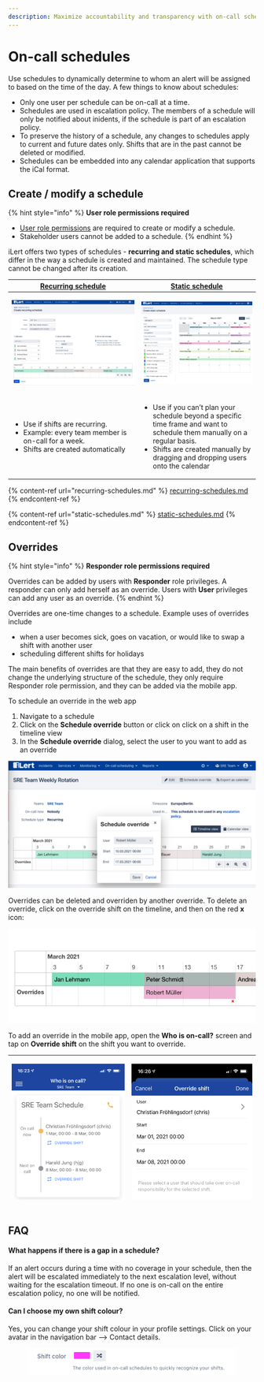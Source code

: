 ```yaml
---
description: Maximize accountability and transparency with on-call schedules
---
```


# On-call schedules

Use schedules to dynamically determine to whom an alert will be assigned to based on the time of the day. A few things to know about schedules:

* Only one user per schedule can be on-call at a time.
* Schedules are used in escalation policy. The members of a schedule will only be notified about inidents, if the schedule is part of an escalation policy.
* To preserve the history of a schedule, any changes to schedules apply to current and future dates only. Shifts that are in the past cannot be deleted or modified.
* Schedules can be embedded into any calendar application that supports the iCal format.

## Create / modify a schedule

{% hint style="info" %}
**User role permissions required**

* [User role permissions](../../user-administration/user-roles-and-permissions.md) are required to create or modify a schedule.&#x20;
* Stakeholder users cannot be added to a schedule.
{% endhint %}

iLert offers two types of schedules - **recurring and static schedules**, which differ in the way a schedule is created and maintained. The schedule type cannot be changed after its creation.

| [Recurring schedule](recurring-schedules.md)                                                                                                       | [Static schedule](static-schedules.md)                                                                                                                                                                                          |
| -------------------------------------------------------------------------------------------------------------------------------------------------- | ------------------------------------------------------------------------------------------------------------------------------------------------------------------------------------------------------------------------------- |
| <p><img src="../../.gitbook/assets/image (28).png" alt=""></p><p></p>                                                                              | <p><img src="../../.gitbook/assets/image (27).png" alt="" data-size="original"></p><p></p>                                                                                                                                      |
| <ul><li>Use if shifts are recurring. </li><li>Example: every team member is on-call for a week.</li><li>Shifts are created automatically</li></ul> | <ul><li>Use if  you can’t plan your schedule beyond a specific time frame and want to schedule them manually on a regular basis.</li><li>Shifts are created manually by dragging and dropping users onto the calendar</li></ul> |

{% content-ref url="recurring-schedules.md" %}
[recurring-schedules.md](recurring-schedules.md)
{% endcontent-ref %}

{% content-ref url="static-schedules.md" %}
[static-schedules.md](static-schedules.md)
{% endcontent-ref %}

## Overrides

{% hint style="info" %}
**Responder role permissions required**

Overrides can be added by users with **Responder** role privileges. A responder can only add herself as an override. Users with **User** privileges can add any user as an override.
{% endhint %}

Overrides are one-time changes to a schedule. Example uses of overrides include

* &#x20;when a user becomes sick, goes on vacation, or would like to swap a shift with another user
* scheduling different shifts for holidays

The main benefits of overrides are that they are easy to add, they do not change the underlying structure of the schedule, they only require Responder role permission, and they can be added via the mobile app.

To schedule an override in the web app

1. Navigate to a schedule
2. Click on the **Schedule override** button or click on click on a shift in the timeline view
3. In the **Schedule override** dialog, select the user to you want to add as an override

![](<../../.gitbook/assets/image (30).png>)

Overrides can be deleted and overriden by another override. To delete an override, click on the override shift on the timeline, and then on the red **x** icon:

![](<../../.gitbook/assets/image (31).png>)

To add an override in the mobile app, open the **Who is on-call?** screen and tap on **Override shift** on the shift you want to override.&#x20;

| <p></p><p><img src="../../.gitbook/assets/image (32).png" alt=""></p> | <p></p><p><img src="../../.gitbook/assets/image (33).png" alt=""></p> |
| :-------------------------------------------------------------------: | :-------------------------------------------------------------------: |

## FAQ

#### What happens if there is a gap in a schedule?

If an alert occurs during a time with no coverage in your schedule, then the alert will be escalated immediately to the next escalation level, without waiting for the escalation timeout. If no one is on-call on the entire escalation policy, no one will be notified.&#x20;

#### Can I choose my own shift colour?

Yes, you can change your shift colour in your profile settings. Click on your avatar in the navigation bar --> Contact details.&#x20;

<figure><img src="../../.gitbook/assets/image (2) (2).png" alt=""><figcaption></figcaption></figure>
